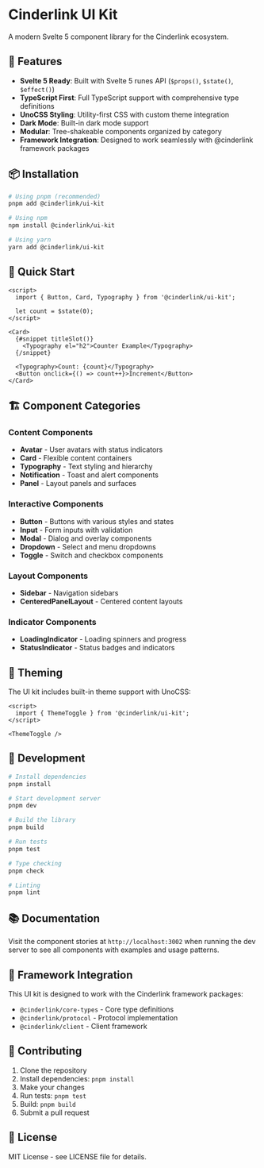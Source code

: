 # Cinderlink UI Kit

A modern Svelte 5 component library for the Cinderlink ecosystem.

## 🚀 Features

- **Svelte 5 Ready**: Built with Svelte 5 runes API (`$props()`, `$state()`, `$effect()`)
- **TypeScript First**: Full TypeScript support with comprehensive type definitions
- **UnoCSS Styling**: Utility-first CSS with custom theme integration
- **Dark Mode**: Built-in dark mode support
- **Modular**: Tree-shakeable components organized by category
- **Framework Integration**: Designed to work seamlessly with @cinderlink framework packages

## 📦 Installation

```bash
# Using pnpm (recommended)
pnpm add @cinderlink/ui-kit

# Using npm
npm install @cinderlink/ui-kit

# Using yarn
yarn add @cinderlink/ui-kit
```

## 🎯 Quick Start

```svelte
<script>
  import { Button, Card, Typography } from '@cinderlink/ui-kit';
  
  let count = $state(0);
</script>

<Card>
  {#snippet titleSlot()}
    <Typography el="h2">Counter Example</Typography>
  {/snippet}
  
  <Typography>Count: {count}</Typography>
  <Button onclick={() => count++}>Increment</Button>
</Card>
```

## 🏗️ Component Categories

### Content Components
- **Avatar** - User avatars with status indicators
- **Card** - Flexible content containers
- **Typography** - Text styling and hierarchy
- **Notification** - Toast and alert components
- **Panel** - Layout panels and surfaces

### Interactive Components  
- **Button** - Buttons with various styles and states
- **Input** - Form inputs with validation
- **Modal** - Dialog and overlay components
- **Dropdown** - Select and menu dropdowns
- **Toggle** - Switch and checkbox components

### Layout Components
- **Sidebar** - Navigation sidebars
- **CenteredPanelLayout** - Centered content layouts

### Indicator Components
- **LoadingIndicator** - Loading spinners and progress
- **StatusIndicator** - Status badges and indicators

## 🎨 Theming

The UI kit includes built-in theme support with UnoCSS:

```svelte
<script>
  import { ThemeToggle } from '@cinderlink/ui-kit';
</script>

<ThemeToggle />
```

## 🔧 Development

```bash
# Install dependencies
pnpm install

# Start development server
pnpm dev

# Build the library
pnpm build

# Run tests
pnpm test

# Type checking
pnpm check

# Linting
pnpm lint
```

## 📚 Documentation

Visit the component stories at `http://localhost:3002` when running the dev server to see all components with examples and usage patterns.

## 🔗 Framework Integration

This UI kit is designed to work with the Cinderlink framework packages:

- `@cinderlink/core-types` - Core type definitions
- `@cinderlink/protocol` - Protocol implementation
- `@cinderlink/client` - Client framework

## 🤝 Contributing

1. Clone the repository
2. Install dependencies: `pnpm install`
3. Make your changes
4. Run tests: `pnpm test`
5. Build: `pnpm build`
6. Submit a pull request

## 📄 License

MIT License - see LICENSE file for details.